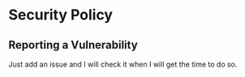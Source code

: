 # Security Policy

## Reporting a Vulnerability

Just add an issue and I will check it when I will get the time to do so.
